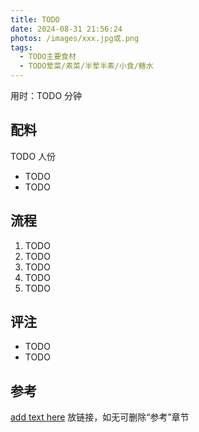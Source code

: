 ```yaml
---
title: TODO
date: 2024-08-31 21:56:24
photos: /images/xxx.jpg或.png
tags:
  - TODO主要食材
  - TODO荤菜/素菜/半荤半素/小食/糖水
---
```


用时：TODO 分钟

## 配料

TODO 人份

- TODO
- TODO

<!--more-->

## 流程

1. TODO
2. TODO
3. TODO
4. TODO
5. TODO

## 评注

- TODO
- TODO

## 参考

[add text here](add_url_here "打开参考链接") 放链接，如无可删除“参考”章节
